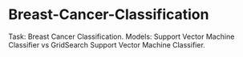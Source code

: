 # Breast-Cancer-Classification
Task: Breast Cancer Classification. 
Models: Support Vector Machine Classifier vs GridSearch Support Vector Machine Classifier.
